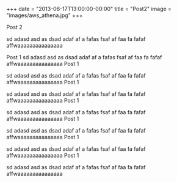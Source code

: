 +++
date = "2013-06-17T13:00:00-00:00"
title = "Post2"
image = "images/aws_athena.jpg"
+++

Post 2

sd adasd asd as dsad adaf af a fafas fsaf af faa fa fafaf affwaaaaaaaaaaaaaaa


Post 1
sd adasd asd as dsad adaf af a fafas fsaf af faa fa fafaf affwaaaaaaaaaaaaaaa
Post 1

sd adasd asd as dsad adaf af a fafas fsaf af faa fa fafaf affwaaaaaaaaaaaaaaa
Post 1

sd adasd asd as dsad adaf af a fafas fsaf af faa fa fafaf affwaaaaaaaaaaaaaaa
Post 1

sd adasd asd as dsad adaf af a fafas fsaf af faa fa fafaf affwaaaaaaaaaaaaaaa
Post 1

sd adasd asd as dsad adaf af a fafas fsaf af faa fa fafaf affwaaaaaaaaaaaaaaa
Post 1

sd adasd asd as dsad adaf af a fafas fsaf af faa fa fafaf affwaaaaaaaaaaaaaaa
Post 1

sd adasd asd as dsad adaf af a fafas fsaf af faa fa fafaf affwaaaaaaaaaaaaaaa
